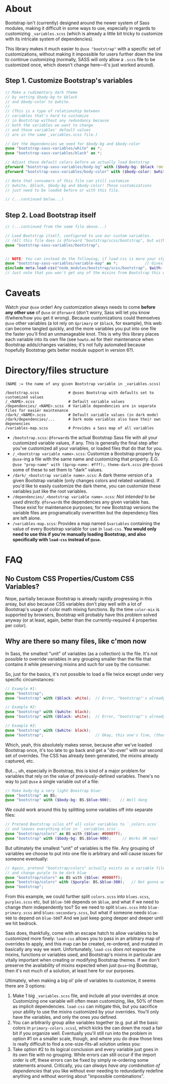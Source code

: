 # About

Bootstrap isn't (currently) designed around the newer system of Sass modules, making it difficult in some ways to use, especially in regards to customizing `_variables.scss` (which is already a little bit tricky to customize with its intricate system of dependencies).

This library makes it much easier to `@use "bootstrap"` with a specific set of customizations, without making it impossible for users further down the line to continue customizing (normally, SASS will only allow a `.scss` file to be customized once, which doesn't change here&mdash;it's just worked around).

## Step 1. Customize Bootstrap's variables
````scss
// Make a rudimentary dark theme
// by setting $body-bg to $black 
// and $body-color to $white.
// 
// (This is a type of relationship between
// variables that's hard to customize
// in Bootstrap without any redundancy because
// both the variables we want to change
// and those variables' default values
// are in the same _variables.scss file.)

// Get the dependencies we need for $body-bg and $body-color
@use "bootstrap-sass-variables/white" as *;
@use "bootstrap-sass-variables/black" as *;

// Adjust these default colors before we actually load Bootstrap
@forward "bootstrap-sass-variables/body-bg" with ($body-bg: $black !default);
@forward "bootstrap-sass-variables/body-color" with ($body-color: $white !default);

// Note that consumers of this file can still customize 
// $white, $black, $body-bg and $body-color! Those customizations
// just need to be loaded before or with this file.

// (...continued below...)
````
## Step 2. Load Bootstrap itself
````scss
// (...continued from the same file above...)

// Load Bootstrap itself, configured to use our custom variables.
// (All this file does is @forward "bootstrap/scss/bootstrap", but with every single variable defined)
@use "bootstrap-sass-variables/bootstrap";


// NOTE: You can instead do the following, if load-css is more your style:
@use "bootstrap-sass-variables/variable-map" as *;            // Gives us $variables
@include meta.load-css("node_modules/bootstrap/scss/bootstrap", $with: $variables);
// Just note that you won't get any of the mixins from Bootstrap this way.
````

# Caveats
Watch your `@use` order! Any customization always needs to come **before any other use** of `@use` or `@forward` (don't worry, Sass will let you know if/where/how you get it wrong). Because customizations could themselves `@use` other variables (a lot rely on `$primary` or `$black`, for example), this web can become tangled quickly, and the more variables you put into one file the faster you'll find an unmanageable knot. This is why this library places each variable into its own file (see `howto.md` for their maintenance when Bootstrap adds/changes variables; it's not fully automated because hopefully Bootstrap gets better module support in version 6?).

# Directory/files structure
````
(NAME := the name of any given Bootstrap variable in _variables.scss)

/bootstrap.scss             # @uses Bootstrap with defaults set to customized values
/_<NAME>.scss               # Default variable values
/dependencies/_<NAME>.scss  # Variable dependencies are in separate files for easier maintenance
/dark/_<NAME>.scss          # Default variable values (in dark mode)
/dark/dependencies/...      # Dark mode variables also have their own depenencies
/variables-map.scss         # Provides a Sass map of all variables
````

* `/bootstrap.scss`: `@forward`s the actual Bootstrap Sass file with all your customized variable values, if any. This is generally the final step after you've customized all your variables, or loaded files that do that for you.
* `/_<bootstrap variable name>.scss`: Customize a Bootstrap property by `@use`-ing a file with the same name and customizing that property.  E.G. `@use "prop-name" with ($prop-name: #fff);`. `theme-dark.scss` pre-`@use`s some of these to set them to "dark" values.
* `/dark/_<bootstrap variable name>.scss`: A dark theme version of a given Bootstrap variable (only changes colors and related variables). If you'd like to easily customize the dark theme, you can customize these variables just like the root variables.
* `/dependencies/_<bootstrap variable name>.scss`: *Not intended to be used directly.* `@forward`s the dependencies any given variable has. These exist for maintenance purposes; for new Bootstrap versions the variable files are programatically overwritten but the dependency files are left alone.
* `/variables-map.scss`: Provides a map named `$variables` containing the value of every Bootstrap variable for use in `load-css`. **You would only need to use this if you're manually loading Bootstrap, and also specifically with `load-css` instead of `@use`.**

# FAQ

## No Custom CSS Properties/Custom CSS Variables?

Nope, partially because Bootstrap is already rapidly progressing in this areay, but also because CSS variables don't play well with a lot of Bootstrap's usage of color math mixing functions. By the time `color-mix` is supported by browsers, Bootstrap will probably have this problem solved anyway (or at least, again, better than the currently-required 4 properties per color).

## Why are there so many files, like c'mon now

In Sass, the smallest "unit" of variables (as a collection) is the file. It's not possible to override variables in any grouping smaller than the file that contains it while preserving mixins and such for use by the consumer.

So, just for the basics, it's not possible to load a file twice except under very specific circumstances:
````scss
// Example #1:
@use "bootstrap";
@use "bootstrap" with ($black: white);  // Error, "bootstrap"'s already been loaded

// Example #2:
@use "bootstrap" with ($white: black);
@use "bootstrap" with ($black: white);  // Error, "bootstrap"'s already been loaded

// Example #3:
@use "bootstrap" with ($white: black);
@use "bootstrap";                       // Okay, this one's fine, (though I'm sure the compiler is rolling its eyes at the redundancy)
````
Which, yeah, this absolutely makes sense, because after we've loaded Bootstrap once, it's too late to go back and get a "do-over" with our second set of overrides. The CSS has already been generated, the mixins already captured, etc.

But..., uh, especially in Bootstrap, this is kind of a major problem for variables that rely on the value of previously-defined variables. There's no way to just `@use` a single variable out of a file:
````scss
// Make body-bg a very light Boostrap blue:
@use "bootstrap" as BS;
@use "bootstrap" with ($body-bg: BS.$blue-900);    // Well dang
````

We could work around this by splitting some variables off into separate files:
````scss
// Pretend Bootstrap silos off all color variables to `_colors.scss`
// and leaves everything else in `_variables.scss`.
@use "bootstrap/colors" as BS with ($blue: #0000ff);
@use "bootstrap" with ($body-bg: BS.$blue-900);     // Works OK now!
````

But ultimately the smallest "unit" of variables is the file. Any grouping of variables we choose to put into one file is arbitrary and will cause issues for someone eventually:
````scss
// Again, pretend "bootstrap/colors" actually exists as a variable file
// and change purple to be dark blue
@use "bootstrap/colors" as BS with ($blue: #0000ff);
@use "bootstrap/colors" with ($purple: BS.$blue-300);   // Not gonna work...
@use "bootstrap";
````

From this example, we could further split `colors.scss` into `blues.scss`, `purples.scss` etc, but `$blue-500` depends on `$blue`, and what if we need to change *them* independently too?  So we need to split `blues.scss` into `blue-primary.scss` and `blues-secondary.scss`, but what if someone needs `blue-900` to depend on `blue-500`? And we just keep going deeper and deeper until we hit bedrock.


Sass does, thankfully, come with an escape hatch to allow variables to be customized more finely: `load-css` allows you to pass in an arbitrary map of overrides to apply, and this map can be created, re-ordered, and mutated in basically any way we want. Unfortunately, `load-css` *does not* expose the mixins, functions or variables used, and Bootstrap's mixins in particular are vitally important when creating or modifying Bootstrap themes. If we don't preserve the availability of mixins expected when just `@use`-ing Bootstrap, then it's not much of a solution, at least here for our purposes.


Ultimately, when making a big ol' pile of variables to customize, it seems there are 3 options:

1. Make 1 big `_variables.scss` file, and include all your overrides at once. Customizing one variable will often mean customizing, like, 50% of them as implicit dependencies. `load-css` can mitigate this, but you sacrifice your ability to use the mixins customized by your overrides. You'll only have the variables, and only the ones *you* defined.
2. You can arbitrarily group alike variables together (e.g. put all the basic colors in `primary-colors.scss`), which kicks the can down the road a fair bit if you organize well. Eventually you'll still run into the problem in option #1 on a smaller scale, though, and where you do draw those lines is really difficult to find a one-size-fits-all solution unless you:
3. Take option #2 to its logical conclusion and every variable just goes in its own file with no grouping. While errors can still occur if the import order is off, these errors can be fixed by simply re-ordering some statements around. Critically, you can *always have any combination of dependencies* that you like without ever needing to redundantly redefine anything and without worring about "impossible combinations".
